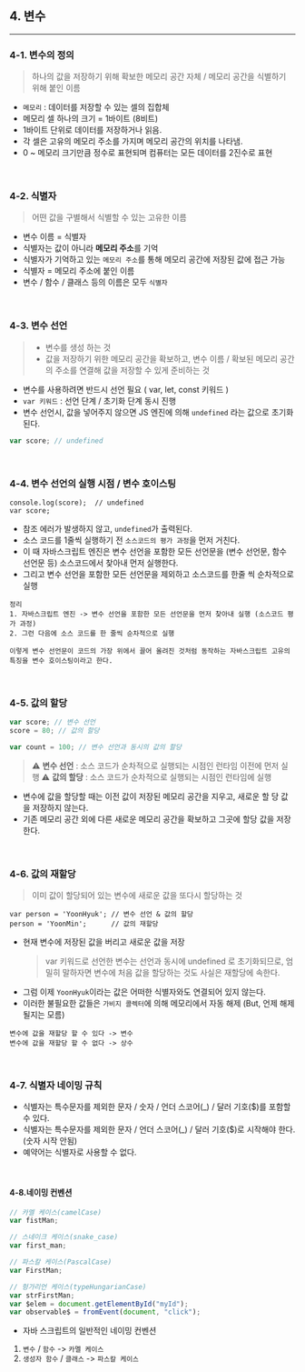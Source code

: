 ## 4. 변수

---

### 4-1. 변수의 정의

> 하나의 값을 저장하기 위해 확보한 메모리 공간 자체 / 메모리 공간을 식별하기 위해 붙인 이름

- `메모리` : 데이터를 저장할 수 있는 셀의 집합체
- 메모리 셀 하나의 크기 = 1바이트 (8비트)
- 1바이트 단위로 데이터를 저장하거나 읽음.
- 각 셀은 고유의 메모리 주소를 가지며 메모리 공간의 위치를 나타냄.
- 0 ~ 메모리 크기만큼 정수로 표현되며 컴퓨터는 모든 데이터를 2진수로 표현

<br />

### 4-2. 식별자

> 어떤 값을 구별해서 식별할 수 있는 고유한 이름

- 변수 이름 = 식별자
- 식별자는 값이 아니라 **메모리 주소**를 기억
- 식별자가 기억하고 있는 `메모리 주소`를 통해 메모리 공간에 저장된 값에 접근 가능
- 식별자 = 메모리 주소에 붙인 이름
- 변수 / 함수 / 클래스 등의 이름은 모두 `식별자`

<br />

### 4-3. 변수 선언

> - 변수를 생성 하는 것
> - 값을 저장하기 위한 메모리 공간을 확보하고, 변수 이름 / 확보된 메모리 공간의 주소를 연결해 값을 저장할 수 있게 준비하는 것

- 변수를 사용하려면 반드시 선언 필요 ( var, let, const 키워드 )
- `var 키워드` : 선언 단계 / 초기화 단계 동시 진행
- 변수 선언시, 값을 넣어주지 않으면 JS 엔진에 의해 `undefined` 라는 값으로 초기화된다.

```javascript
var score; // undefined
```

<br />

### 4-4. 변수 선언의 실행 시점 / 변수 호이스팅

```
console.log(score);  // undefined
var score;
```

- 참조 에러가 발생하지 않고, `undefined`가 출력된다.
- 소스 코드를 1줄씩 실행하기 전 `소스코드의 평가 과정`을 먼저 거친다.
- 이 때 자바스크립트 엔진은 변수 선언을 포함한 모든 선언문을 (변수 선언문, 함수 선언문 등) 소스코드에서 찾아내 먼저 실행한다.
- 그리고 변수 선언을 포함한 모든 선언문을 제외하고 소스코드를 한줄 씩 순차적으로 실행

```
정리
1. 자바스크립트 엔진 -> 변수 선언을 포함한 모든 선언문을 먼저 찾아내 실행 (소스코드 평가 과정)
2. 그런 다음에 소스 코드를 한 줄씩 순차적으로 실행

이렇게 변수 선언문이 코드의 가장 위에서 끌어 올려진 것처럼 동작하는 자바스크립트 고유의 특징을 변수 호이스팅이라고 한다.
```

<br />

### 4-5. 값의 할당

```javascript
var score; // 변수 선언
score = 80; // 값의 할당

var count = 100; // 변수 선언과 동시의 값의 할당
```

> ⚠️ **변수 선언** : 소스 코드가 순차적으로 실행되는 시점인 런타임 이전에 먼저 실행
> ⚠️ **값의 할당** : 소스 코드가 순차적으로 실행되는 시점인 런타임에 실행

- 변수에 값을 할당할 때는 이전 값이 저장된 메모리 공간을 지우고, 새로운 할 당 값을 저장하지 않는다.
- 기존 메모리 공간 외에 다른 새로운 메모리 공간을 확보하고 그곳에 할당 값을 저장한다.

<br />

### 4-6. 값의 재할당

> 이미 값이 할당되어 있는 변수에 새로운 값을 또다시 할당하는 것

```
var person = 'YoonHyuk'; // 변수 선언 & 값의 할당
person = 'YoonMin';      // 값의 재할당
```

- 현재 변수에 저장된 값을 버리고 새로운 값을 저장
  > var 키워드로 선언한 변수는 선언과 동시에 undefined 로 초기화되므로, 엄밀히 말하자면 변수에 처음 값을 할당하는 것도 사실은 재할당에 속한다.
- 그럼 이제 `YoonHyuk`이라는 값은 어떠한 식별자와도 연결되어 있지 않는다.
- 이러한 불필요한 값들은 `가비지 콜렉터`에 의해 메모리에서 자동 해제 (But, 언제 해제 될지는 모름)

```
변수에 값을 재할당 할 수 있다 -> 변수
변수에 값을 재할당 할 수 없다 -> 상수
```

<br />

### 4-7. 식별자 네이밍 규칙

- 식별자는 특수문자를 제외한 문자 / 숫자 / 언더 스코어(\_) / 달러 기호($)를 포함할 수 있다.
- 식별자는 특수문자를 제외한 문자 / 언더 스코어(\_) / 달러 기호($)로 시작해야 한다. (숫자 시작 안됨)
- 예약어는 식별자로 사용할 수 없다.

<br />

#### 4-8.네이밍 컨벤션

```javascript
// 카멜 케이스(camelCase)
var fistMan;

// 스네이크 케이스(snake_case)
var first_man;

// 파스칼 케이스(PascalCase)
var FirstMan;

// 헝가리언 케이스(typeHungarianCase)
var strFirstMan;
var $elem = document.getElementById("myId");
var observable$ = fromEvent(document, "click");
```

- 자바 스크립트의 일반적인 네이밍 컨벤션

1. `변수` / `함수` -> `카멜 케이스`
2. `생성자 함수` / `클래스` -> `파스칼 케이스`
